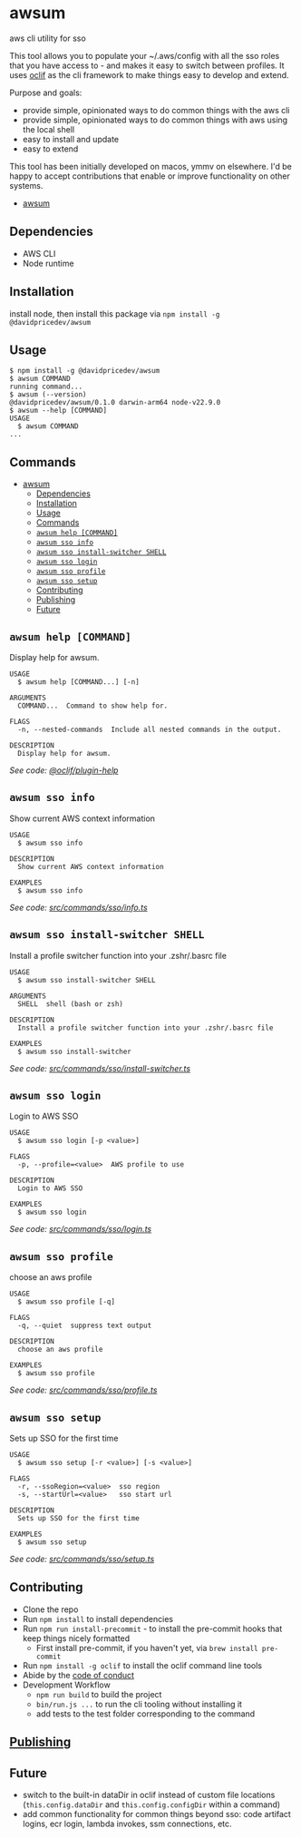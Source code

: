 # awsum

<!-- readme is partially auto-generated and the oclif generator doesn't follow the mdlint rules I'd prefer -->
<!-- markdownlint-disable MD040 -->

aws cli utility for sso

This tool allows you to populate your ~/.aws/config with all the sso roles that you have access to - and makes it easy to switch between profiles.
It uses [oclif](https://oclif.io/) as the cli framework to make things easy to develop and extend.

Purpose and goals:

- provide simple, opinionated ways to do common things with the aws cli
- provide simple, opinionated ways to do common things with aws using the local shell
- easy to install and update
- easy to extend

This tool has been initially developed on macos, ymmv on elsewhere.
I'd be happy to accept contributions that enable or improve functionality on other systems.

<!-- markdownlint-disable -->
<!-- toc -->

- [awsum](#awsum)
<!-- tocstop -->

## Dependencies

- AWS CLI
- Node runtime

## Installation

install node, then install this package via `npm install -g @davidpricedev/awsum`

## Usage

<!-- usage -->

```sh-session
$ npm install -g @davidpricedev/awsum
$ awsum COMMAND
running command...
$ awsum (--version)
@davidpricedev/awsum/0.1.0 darwin-arm64 node-v22.9.0
$ awsum --help [COMMAND]
USAGE
  $ awsum COMMAND
...
```

<!-- usagestop -->

## Commands

<!-- commands -->

- [awsum](#awsum)
  - [Dependencies](#dependencies)
  - [Installation](#installation)
  - [Usage](#usage)
  - [Commands](#commands)
  - [`awsum help [COMMAND]`](#awsum-help-command)
  - [`awsum sso info`](#awsum-sso-info)
  - [`awsum sso install-switcher SHELL`](#awsum-sso-install-switcher-shell)
  - [`awsum sso login`](#awsum-sso-login)
  - [`awsum sso profile`](#awsum-sso-profile)
  - [`awsum sso setup`](#awsum-sso-setup)
  - [Contributing](#contributing)
  - [Publishing](#publishing)
  - [Future](#future)

## `awsum help [COMMAND]`

Display help for awsum.

```
USAGE
  $ awsum help [COMMAND...] [-n]

ARGUMENTS
  COMMAND...  Command to show help for.

FLAGS
  -n, --nested-commands  Include all nested commands in the output.

DESCRIPTION
  Display help for awsum.
```

_See code: [@oclif/plugin-help](https://github.com/oclif/plugin-help/blob/v6.2.11/src/commands/help.ts)_

## `awsum sso info`

Show current AWS context information

```
USAGE
  $ awsum sso info

DESCRIPTION
  Show current AWS context information

EXAMPLES
  $ awsum sso info
```

_See code: [src/commands/sso/info.ts](https://github.com/davidpricedev/awsum/blob/v0.1.0/src/commands/sso/info.ts)_

## `awsum sso install-switcher SHELL`

Install a profile switcher function into your .zshr/.basrc file

```
USAGE
  $ awsum sso install-switcher SHELL

ARGUMENTS
  SHELL  shell (bash or zsh)

DESCRIPTION
  Install a profile switcher function into your .zshr/.basrc file

EXAMPLES
  $ awsum sso install-switcher
```

_See code: [src/commands/sso/install-switcher.ts](https://github.com/davidpricedev/awsum/blob/v0.1.0/src/commands/sso/install-switcher.ts)_

## `awsum sso login`

Login to AWS SSO

```
USAGE
  $ awsum sso login [-p <value>]

FLAGS
  -p, --profile=<value>  AWS profile to use

DESCRIPTION
  Login to AWS SSO

EXAMPLES
  $ awsum sso login
```

_See code: [src/commands/sso/login.ts](https://github.com/davidpricedev/awsum/blob/v0.1.0/src/commands/sso/login.ts)_

## `awsum sso profile`

choose an aws profile

```
USAGE
  $ awsum sso profile [-q]

FLAGS
  -q, --quiet  suppress text output

DESCRIPTION
  choose an aws profile

EXAMPLES
  $ awsum sso profile
```

_See code: [src/commands/sso/profile.ts](https://github.com/davidpricedev/awsum/blob/v0.1.0/src/commands/sso/profile.ts)_

## `awsum sso setup`

Sets up SSO for the first time

```
USAGE
  $ awsum sso setup [-r <value>] [-s <value>]

FLAGS
  -r, --ssoRegion=<value>  sso region
  -s, --startUrl=<value>   sso start url

DESCRIPTION
  Sets up SSO for the first time

EXAMPLES
  $ awsum sso setup
```

_See code: [src/commands/sso/setup.ts](https://github.com/davidpricedev/awsum/blob/v0.1.0/src/commands/sso/setup.ts)_

<!-- commandsstop -->
<!-- markdownlint-restore -->

## Contributing

- Clone the repo
- Run `npm install` to install dependencies
- Run `npm run install-precommit` - to install the pre-commit hooks that keep things nicely formatted
  - First install pre-commit, if you haven't yet, via `brew install pre-commit`
- Run `npm install -g oclif` to install the oclif command line tools
- Abide by the [code of conduct](https://opensource.creativecommons.org/community/code-of-conduct/)
- Development Workflow
  - `npm run build` to build the project
  - `bin/run.js ...` to run the cli tooling without installing it
  - add tests to the test folder corresponding to the command

## [Publishing](./publishing.md)

## Future

- switch to the built-in dataDir in oclif instead of custom file locations (`this.config.dataDir` and `this.config.configDir` within a command)
- add common functionality for common things beyond sso: code artifact logins, ecr login, lambda invokes, ssm connections, etc.
